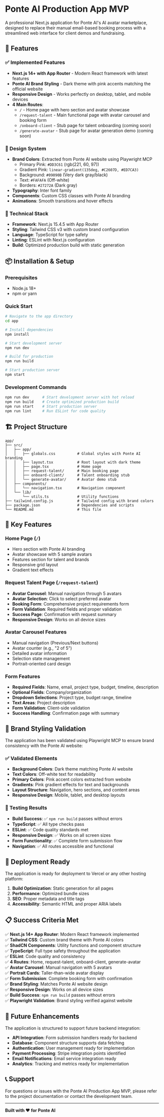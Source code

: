 # Ponte AI Production App MVP

A professional Next.js application for Ponte AI's AI avatar marketplace, designed to replace their manual email-based booking process with a streamlined web interface for client demos and fundraising.

## 🚀 Features

### ✅ Implemented Features
- **Next.js 14+ with App Router** - Modern React framework with latest features
- **Ponte AI Brand Styling** - Dark theme with pink accents matching the official website
- **Responsive Design** - Works perfectly on desktop, tablet, and mobile devices
- **4 Main Routes**:
  - `/` - Home page with hero section and avatar showcase
  - `/request-talent` - Main functional page with avatar carousel and booking form
  - `/onboard-client` - Stub page for talent onboarding (coming soon)
  - `/generate-avatar` - Stub page for avatar generation demo (coming soon)

### 🎨 Design System
- **Brand Colors**: Extracted from Ponte AI website using Playwright MCP
  - Primary Pink: `#DD3C61` (rgb(221, 60, 97))
  - Gradient Pink: `linear-gradient(135deg, #C2607D, #ED7CA3)`
  - Background: `#09090B` (Very dark gray/black)
  - Text: `#FAFAFA` (Off-white)
  - Borders: `#27272A` (Dark gray)
- **Typography**: Inter font family
- **Components**: Custom CSS classes with Ponte AI branding
- **Animations**: Smooth transitions and hover effects

### 🔧 Technical Stack
- **Framework**: Next.js 15.4.5 with App Router
- **Styling**: Tailwind CSS v3 with custom brand configuration
- **Language**: TypeScript for type safety
- **Linting**: ESLint with Next.js configuration
- **Build**: Optimized production build with static generation

## 📦 Installation & Setup

### Prerequisites
- Node.js 18+ 
- npm or yarn

### Quick Start
```bash
# Navigate to the app directory
cd app

# Install dependencies
npm install

# Start development server
npm run dev

# Build for production
npm run build

# Start production server
npm start
```

### Development Commands
```bash
npm run dev      # Start development server with hot reload
npm run build    # Create optimized production build
npm run start    # Start production server
npm run lint     # Run ESLint for code quality
```

## 🏗️ Project Structure

```
app/
├── src/
│   ├── app/
│   │   ├── globals.css          # Global styles with Ponte AI branding
│   │   ├── layout.tsx           # Root layout with dark theme
│   │   ├── page.tsx             # Home page
│   │   ├── request-talent/      # Main booking page
│   │   ├── onboard-client/      # Talent onboarding stub
│   │   └── generate-avatar/     # Avatar demo stub
│   ├── components/
│   │   └── navigation.tsx       # Navigation component
│   └── lib/
│       └── utils.ts             # Utility functions
├── tailwind.config.js           # Tailwind config with brand colors
├── package.json                 # Dependencies and scripts
└── README.md                    # This file
```

## 🎯 Key Features

### Home Page (`/`)
- Hero section with Ponte AI branding
- Avatar showcase with 5 sample avatars
- Features section for talent and brands
- Responsive grid layout
- Gradient text effects

### Request Talent Page (`/request-talent`)
- **Avatar Carousel**: Manual navigation through 5 avatars
- **Avatar Selection**: Click to select preferred avatar
- **Booking Form**: Comprehensive project requirements form
- **Form Validation**: Required fields and proper validation
- **Success Page**: Confirmation with request summary
- **Responsive Design**: Works on all device sizes

### Avatar Carousel Features
- Manual navigation (Previous/Next buttons)
- Avatar counter (e.g., "2 of 5")
- Detailed avatar information
- Selection state management
- Portrait-oriented card design

### Form Features
- **Required Fields**: Name, email, project type, budget, timeline, description
- **Optional Fields**: Company/organization
- **Dropdown Selections**: Project type, budget range, timeline
- **Text Areas**: Project description
- **Form Validation**: Client-side validation
- **Success Handling**: Confirmation page with summary

## 🎨 Brand Styling Validation

The application has been validated using Playwright MCP to ensure brand consistency with the Ponte AI website:

### ✅ Validated Elements
- **Background Colors**: Dark theme matching Ponte AI website
- **Text Colors**: Off-white text for readability
- **Primary Colors**: Pink accent colors extracted from website
- **Gradients**: Pink gradient effects for text and backgrounds
- **Layout Structure**: Navigation, hero sections, and content areas
- **Responsive Design**: Mobile, tablet, and desktop layouts

### 🧪 Testing Results
- **Build Success**: ✅ `npm run build` passes without errors
- **TypeScript**: ✅ All type checks pass
- **ESLint**: ✅ Code quality standards met
- **Responsive Design**: ✅ Works on all screen sizes
- **Form Functionality**: ✅ Complete form submission flow
- **Navigation**: ✅ All routes accessible and functional

## 🚀 Deployment Ready

The application is ready for deployment to Vercel or any other hosting platform:

1. **Build Optimization**: Static generation for all pages
2. **Performance**: Optimized bundle sizes
3. **SEO**: Proper metadata and title tags
4. **Accessibility**: Semantic HTML and proper ARIA labels

## 📋 Success Criteria Met

✅ **Next.js 14+ App Router**: Modern React framework implemented  
✅ **Tailwind CSS**: Custom brand theme with Ponte AI colors  
✅ **ShadCN Components**: Utility functions and component structure  
✅ **TypeScript**: Full type safety throughout the application  
✅ **ESLint**: Code quality and consistency  
✅ **4 Routes**: Home, request-talent, onboard-client, generate-avatar  
✅ **Avatar Carousel**: Manual navigation with 5 avatars  
✅ **Portrait Cards**: Taller-than-wide avatar display  
✅ **Form Submission**: Complete booking form with confirmation  
✅ **Brand Styling**: Matches Ponte AI website design  
✅ **Responsive Design**: Works on all device sizes  
✅ **Build Success**: `npm run build` passes without errors  
✅ **Playwright Validation**: Brand styling verified against website  

## 🔮 Future Enhancements

The application is structured to support future backend integration:

- **API Integration**: Form submission handlers ready for backend
- **Database**: Component structure supports data fetching
- **Authentication**: User management ready for implementation
- **Payment Processing**: Stripe integration points identified
- **Email Notifications**: Email service integration ready
- **Analytics**: Tracking and metrics ready for implementation

## 📞 Support

For questions or issues with the Ponte AI Production App MVP, please refer to the project documentation or contact the development team.

---

**Built with ❤️ for Ponte AI**

